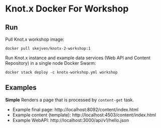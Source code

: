 # Knot.x Docker For Workshop

## Run
Pull Knot.x workshop image:
```
docker pull skejven/knotx-2-workshop:1
```

Run Knot.x instance and example data services (Web API and Content Repository) in a single node Docker Swarm:
```
docker stack deploy -c knotx-workshop.yml workshop
```

## Examples

**Simple**
Renders a page that is processed by `content-get` task.

- Example final page: http://localhost:8092/content/index.html
- Example content (template): http://localhost:4503/content/index.html
- Example WebAPI: http://localhost:3000/api/v1/hello.json

